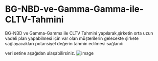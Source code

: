 # BG-NBD-ve-Gamma-Gamma-ile-CLTV-Tahmini


BG-NBD ve Gamma-Gamma ile CLTV Tahmini yapılarak,şirketin orta uzun vadeli plan yapabilmesi için var olan müşterilerin gelecekte şirkete sağlayacakları potansiyel değerin tahmin edilmesi sağlandı

veri setine aşağıdan ulaşabilirsiniz.
![image](https://user-images.githubusercontent.com/109437711/205498255-ce411e57-1df1-4469-ad4c-0b0d4ec56c6b.png)
